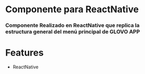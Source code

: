 # Componente para ReactNative
### Componente Realizado en ReactNative que replica la estructura general del menú principal de GLOVO APP

# Features
* ReactNative
